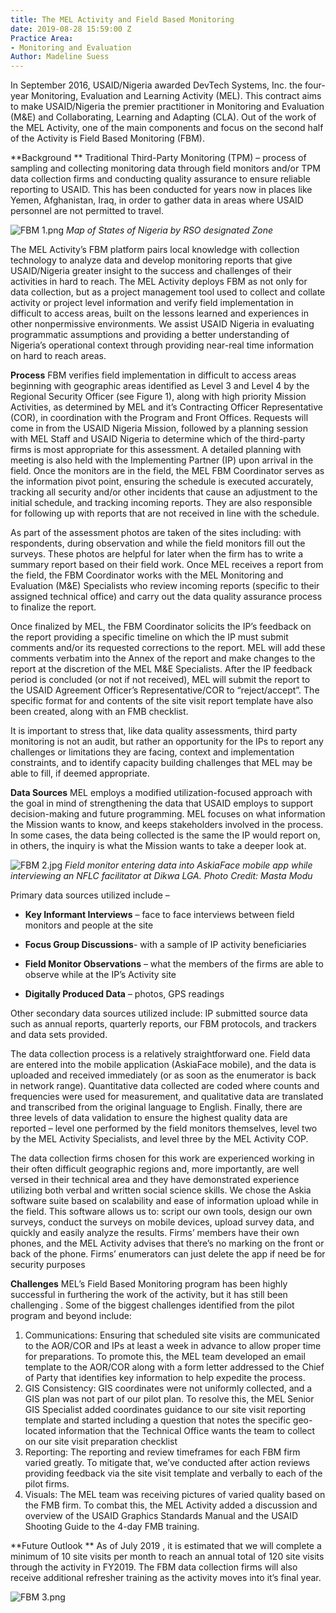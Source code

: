 ```yaml
---
title: The MEL Activity and Field Based Monitoring
date: 2019-08-28 15:59:00 Z
Practice Area:
- Monitoring and Evaluation
Author: Madeline Suess
---
```


In September 2016, USAID/Nigeria awarded DevTech Systems, Inc. the four-year Monitoring, Evaluation and Learning Activity (MEL). This contract aims to make USAID/Nigeria the premier practitioner in Monitoring and Evaluation (M&E) and Collaborating, Learning and Adapting (CLA). Out of the work of the MEL Activity, one of the main components and focus on the second half of the Activity is Field Based Monitoring (FBM).

**Background **
Traditional Third-Party Monitoring (TPM) – process of sampling and collecting monitoring data through field monitors and/or TPM data collection firms and conducting quality assurance to ensure reliable reporting to USAID. This has been conducted for years now in places like Yemen, Afghanistan, Iraq, in order to gather data in areas where USAID personnel are not permitted to travel. 

![FBM 1.png](/uploads/FBM%201.png)
*Map of States of Nigeria by RSO designated Zone*

The MEL Activity’s FBM platform pairs local knowledge with collection technology to analyze data and develop monitoring reports that give USAID/Nigeria greater insight to the success and challenges of their activities in hard to reach. The MEL Activity deploys FBM as not only for data collection, but as a project management tool used to collect and collate activity or project level information and verify field implementation in difficult to access areas, built on the lessons learned and experiences in other nonpermissive environments. We assist USAID Nigeria in evaluating programmatic assumptions and providing a better understanding of Nigeria’s operational context through providing near-real time information on hard to reach areas. 

**Process**
FBM verifies field implementation in difficult to access areas beginning with geographic areas identified as Level 3 and Level 4 by the Regional Security Officer (see Figure 1), along with high priority Mission Activities, as determined by MEL and it’s Contracting Officer Representative (COR), in coordination with the Program and Front Offices. Requests will come in from the USAID Nigeria Mission, followed by a planning session with MEL Staff and USAID Nigeria to determine which of the third-party firms is most appropriate for this assessment. A detailed planning with meeting is also held with the Implementing Partner (IP) upon arrival in the field. Once the monitors are in the field, the MEL FBM Coordinator serves as the information pivot point, ensuring the schedule is executed accurately, tracking all security and/or other incidents that cause an adjustment to the initial schedule, and tracking incoming reports. They are also responsible for following up with reports that are not received in line with the schedule. 

As part of the assessment photos are taken of the sites including: with respondents, during observation and while the field monitors fill out the surveys. These photos are helpful for later when the firm has to write a summary report based on their field work. Once MEL receives a report from the field, the FBM Coordinator works with the MEL Monitoring and Evaluation (M&E) Specialists who review incoming reports (specific to their assigned technical office) and carry out the data quality assurance process to finalize the report. 

Once finalized by MEL, the FBM Coordinator solicits the IP’s feedback on the report providing a specific timeline on which the IP must submit comments and/or its requested corrections to the report. MEL will add these comments verbatim into the Annex of the report and make changes to the report at the discretion of the MEL M&E Specialists. After the IP feedback period is concluded (or not if not received), MEL will submit the report to the USAID Agreement Officer’s Representative/COR to “reject/accept”. The specific format for and contents of the site visit report template have also been created, along with an FMB checklist. 

It is important to stress that, like data quality assessments, third party monitoring is not an audit, but rather an opportunity for the IPs to report any challenges or limitations they are facing, context and implementation constraints, and to identify capacity building challenges that MEL may be able to fill, if deemed appropriate. 

**Data Sources** 
MEL employs a modified utilization-focused approach with the goal in mind of strengthening the data that USAID employs to support decision-making and future programming. MEL focuses on what information the Mission wants to know, and keeps stakeholders involved in the process. In some cases, the data being collected is the same the IP would report on, in others, the inquiry is what the Mission wants to take a deeper look at. 

![FBM 2.jpg](/uploads/FBM%202.jpg)
*Field monitor entering data into AskiaFace mobile app while interviewing an NFLC facilitator at Dikwa LGA. Photo Credit: Masta Modu*

Primary data sources utilized include –
* **Key Informant Interviews** – face to face interviews between field monitors and people at the site 

* **Focus Group Discussions**- with a sample of IP activity beneficiaries

* **Field Monitor Observations** – what the members of the firms are able to observe while at the IP’s Activity site  

* **Digitally Produced Data** – photos, GPS readings

Other secondary data sources utilized include: IP submitted source data such as annual reports, quarterly reports, our FBM protocols, and trackers and data sets provided.

The data collection process is a relatively straightforward one. Field data are entered into the mobile application (AskiaFace mobile), and the data is uploaded and received immediately (or as soon as the enumerator is back in network range). Quantitative data collected are coded where counts and frequencies were used for measurement, and qualitative data are translated and transcribed from the original language to English. Finally, there are three levels of data validation to ensure the highest quality data are reported – level one performed by the field monitors themselves, level two by the MEL Activity Specialists, and level three by the MEL Activity COP. 

The data collection firms chosen for this work are experienced working in their often difficult geographic regions and, more importantly, are well versed in their technical area and they have demonstrated experience utilizing both verbal and written social science skills. We chose the Askia software suite based on scalability and ease of information upload while in the field.  This software allows us to: script our own tools, design our own surveys, conduct the surveys on mobile devices, upload survey data, and quickly and easily analyze the results. Firms’ members have their own phones, and the MEL Activity advises that there’s no marking on the front or back of the phone. Firms’ enumerators can just delete the app if need be for security purposes 

**Challenges**
MEL’s Field Based Monitoring program has been highly successful in furthering the work of the activity, but it has still been challenging . Some of the biggest challenges identified from the pilot program and beyond include: 
1. Communications: Ensuring that scheduled site visits are communicated to the AOR/COR and IPs at least a week in advance to allow proper time for preparations. To promote this, the MEL team  developed an email template to the AOR/COR along with a form letter addressed to the Chief of Party that identifies key information to help expedite the process. 
2. GIS Consistency: GIS coordinates were not uniformly collected, and a GIS plan was not part of our pilot plan. To resolve this, the MEL Senior GIS Specialist added coordinates guidance to our site visit reporting template and started including a question that notes the specific geo-located information that the Technical Office wants the team to collect on our site visit preparation checklist
3. Reporting: The reporting and review timeframes for each FBM firm varied greatly. To mitigate that, we’ve conducted after action reviews providing feedback via the site visit template and verbally to each of the pilot firms.
4. Visuals: The MEL team was receiving pictures of varied quality based on the FMB firm. To combat this, the MEL Activity added a discussion and overview of the USAID Graphics Standards Manual and the USAID Shooting Guide to the 4-day FMB training. 

**Future Outlook **
As of July 2019 , it is estimated that we will complete a minimum of 10 site visits per month to reach an annual total of 120 site visits through the activity in FY2019. The FBM data collection firms will also receive additional refresher training as the activity moves into it’s final year. 

![FBM 3.png](/uploads/FBM%203.png)
